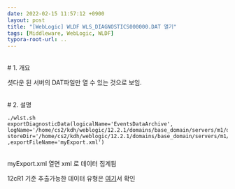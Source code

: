 ```yaml
---
date: 2022-02-15 11:57:12 +0900
layout: post
title: "[WebLogic] WLDF WLS_DIAGNOSTICS000000.DAT 열기"
tags: [Middleware, WebLogic, WLDF]
typora-root-url: ..
---
```


<br># 1. 개요

셧다운 된 서버의 DAT파일만 열 수 있는 것으로 보임.

<br>
# 2. 설명

```
./wlst.sh
exportDiagnosticData(logicalName='EventsDataArchive', logName='/home/cs2/kdh/weblogic/12.2.1/domains/base_domain/servers/m1/data/store/diagnostics/WLS_DIAGNOSTICS000000.DAT', storeDir='/home/cs2/kdh/weblogic/12.2.1/domains/base_domain/servers/m1/data/store/diagnostics' ,exportFileName='myExport.xml')
```

<br>
myExport.xml 열면 xml 로 데이터 집계됨

12cR1 기준 추출가능한 데이터 유형은 [여기](https://docs.oracle.com/middleware/1213/wls/WLSTC/reference.htm#WLSTC244)서 확인
